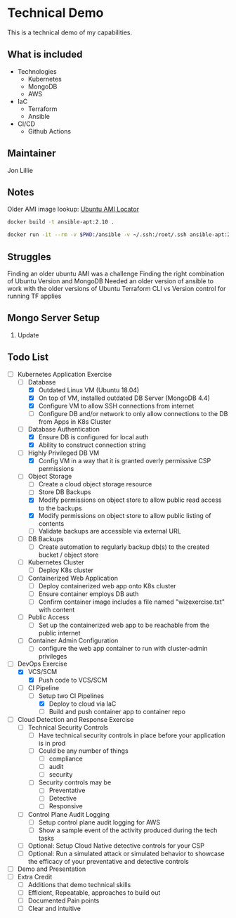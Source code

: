 # Technical Demo

This is a technical demo of my capabilities.

## What is included

- Technologies
  - Kubernetes
  - MongoDB
  - AWS
- IaC
  - Terraform
  - Ansible
- CI/CD
  - Github Actions

## Maintainer

Jon Lillie

## Notes

Older AMI image lookup: [Ubuntu AMI Locator](https://cloud-images.ubuntu.com/locator/ec2/)

```bash
docker build -t ansible-apt:2.10 .
```

```bash
docker run -it --rm -v $PWD:/ansible -v ~/.ssh:/root/.ssh ansible-apt:2.10
```

## Struggles

Finding an older ubuntu AMI was a challenge
Finding the right combination of Ubuntu Version and MongoDB
Needed an older version of ansible to work with the older versions of Ubuntu
Terraform CLI vs Version control for running TF applies

## Mongo Server Setup

1. Update

## Todo List

- [ ] Kubernetes Application Exercise
  - [ ] Database
    - [x] Outdated Linux VM (Ubuntu 18.04)
    - [x] On top of VM, installed outdated DB Server (MongoDB 4.4)
    - [x] Configure VM to allow SSH connections from internet
    - [ ] Configure DB and/or network to only allow connections to the DB from Apps in K8s Cluster
  - [ ] Database Authentication
    - [X] Ensure DB is configured for local auth
    - [x] Ability to construct connection string
  - [ ] Highly Privileged DB VM
    - [x] Config VM in a way that it is granted overly permissive CSP permissions
  - [ ] Object Storage
    - [ ] Create a cloud object storage resource
    - [ ] Store DB Backups
    - [x] Modify permissions on object store to allow public read access to the backups
    - [x] Modify permissions on object store to allow public listing of contents
    - [ ] Validate backups are accessible via external URL
  - [ ] DB Backups
    - [ ] Create automation to regularly backup db(s) to the created bucket / object store
  - [ ] Kubernetes Cluster
    - [ ] Deploy K8s cluster
  - [ ] Containerized Web Application
    - [ ] Deploy containerized web app onto K8s cluster
    - [ ] Ensure container employs DB auth
    - [ ] Confirm container image includes a file named "wizexercise.txt" with content
  - [ ] Public Access
    - [ ] Set up the containerized web app to be reachable from the public internet
  - [ ] Container Admin Configuration
    - [ ] configure the web app container to run with cluster-admin privileges
- [ ] DevOps Exercise
  - [X] VCS/SCM
    - [X] Push code to VCS/SCM
  - [ ] CI Pipeline
    - [ ] Setup two CI Pipelines
      - [x] Deploy to cloud via IaC
      - [ ] Build and push container app to container repo
- [ ] Cloud Detection and Response Exercise
  - [ ] Technical Security Controls
    - [ ] Have technical security controls in place before your application is in prod
    - [ ] Could be any number of things
      - [ ] compliance
      - [ ] audit
      - [ ] security
    - [ ] Security controls may be
      - [ ] Preventative
      - [ ] Detective
      - [ ] Responsive
  - [ ] Control Plane Audit Logging
    - [ ] Setup control plane audit logging for AWS
    - [ ] Show a sample event of the activity produced during the tech tasks
  - [ ] Optional: Setup Cloud Native detective controls for your CSP
  - [ ] Optional: Run a simulated attack or simulated behavior to showcase the efficacy of your preventative and detective controls
- [ ] Demo and Presentation
- [ ] Extra Credit
  - [ ] Additions that demo technical skills
  - [ ] Efficient, Repeatable, approaches to build out
  - [ ] Documented Pain points
  - [ ] Clear and intuitive

